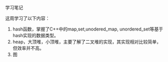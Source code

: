 学习笔记

这周学习了以下内容：
1. hash函数，掌握了C++中的map,set,unodered_map, unordered_set等基于hash实现的数据类型。
2. heap，大顶堆，小顶堆，主要了解了二叉堆的实现，其实现相对比较简单，但效率并不高。
3. 图